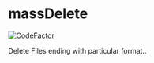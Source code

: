 # massDelete
[![CodeFactor](https://www.codefactor.io/repository/github/vibhavnirmal/massdelete/badge)](https://www.codefactor.io/repository/github/vibhavnirmal/massdelete)

Delete Files ending with particular format..
